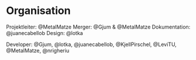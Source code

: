# Organisation

Projektleiter: @MetalMatze
Merger: @Gjum & @MetalMatze
Dokumentation: @juanecabellob
Design: @lotka

Developer: @Gjum, @lotka, @juanecabellob, @KjellPirschel, @LeviTU, @MetalMatze, @nrigheriu
